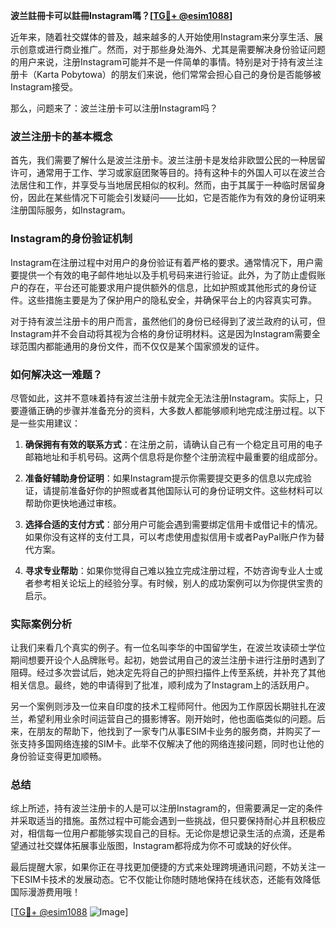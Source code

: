 **波兰註冊卡可以註冊Instagram嗎？[[TG💪+ @esim1088](https://t.me/s/esim1088)]**

近年来，随着社交媒体的普及，越来越多的人开始使用Instagram来分享生活、展示创意或进行商业推广。然而，对于那些身处海外、尤其是需要解决身份验证问题的用户来说，注册Instagram可能并不是一件简单的事情。特别是对于持有波兰注册卡（Karta Pobytowa）的朋友们来说，他们常常会担心自己的身份是否能够被Instagram接受。

那么，问题来了：波兰注册卡可以注册Instagram吗？

### 波兰注册卡的基本概念

首先，我们需要了解什么是波兰注册卡。波兰注册卡是发给非欧盟公民的一种居留许可，通常用于工作、学习或家庭团聚等目的。持有这种卡的外国人可以在波兰合法居住和工作，并享受与当地居民相似的权利。然而，由于其属于一种临时居留身份，因此在某些情况下可能会引发疑问——比如，它是否能作为有效的身份证明来注册国际服务，如Instagram。

### Instagram的身份验证机制

Instagram在注册过程中对用户的身份验证有着严格的要求。通常情况下，用户需要提供一个有效的电子邮件地址以及手机号码来进行验证。此外，为了防止虚假账户的存在，平台还可能要求用户提供额外的信息，比如护照或其他形式的身份证件。这些措施主要是为了保护用户的隐私安全，并确保平台上的内容真实可靠。

对于持有波兰注册卡的用户而言，虽然他们的身份已经得到了波兰政府的认可，但Instagram并不会自动将其视为合格的身份证明材料。这是因为Instagram需要全球范围内都能通用的身份文件，而不仅仅是某个国家颁发的证件。

### 如何解决这一难题？

尽管如此，这并不意味着持有波兰注册卡就完全无法注册Instagram。实际上，只要遵循正确的步骤并准备充分的资料，大多数人都能够顺利地完成注册过程。以下是一些实用建议：

1. **确保拥有有效的联系方式**：在注册之前，请确认自己有一个稳定且可用的电子邮箱地址和手机号码。这两个信息将是你整个注册流程中最重要的组成部分。

2. **准备好辅助身份证明**：如果Instagram提示你需要提交更多的信息以完成验证，请提前准备好你的护照或者其他国际认可的身份证明文件。这些材料可以帮助你更快地通过审核。

3. **选择合适的支付方式**：部分用户可能会遇到需要绑定信用卡或借记卡的情况。如果你没有这样的支付工具，可以考虑使用虚拟信用卡或者PayPal账户作为替代方案。

4. **寻求专业帮助**：如果你觉得自己难以独立完成注册过程，不妨咨询专业人士或者参考相关论坛上的经验分享。有时候，别人的成功案例可以为你提供宝贵的启示。

### 实际案例分析

让我们来看几个真实的例子。有一位名叫李华的中国留学生，在波兰攻读硕士学位期间想要开设个人品牌账号。起初，她尝试用自己的波兰注册卡进行注册时遇到了阻碍。经过多次尝试后，她决定先将自己的护照扫描件上传至系统，并补充了其他相关信息。最终，她的申请得到了批准，顺利成为了Instagram上的活跃用户。

另一个案例则涉及一位来自印度的技术工程师阿什。他因为工作原因长期驻扎在波兰，希望利用业余时间运营自己的摄影博客。刚开始时，他也面临类似的问题。后来，在朋友的帮助下，他找到了一家专门从事ESIM卡业务的服务商，并购买了一张支持多国网络连接的SIM卡。此举不仅解决了他的网络连接问题，同时也让他的身份验证变得更加顺畅。

### 总结

综上所述，持有波兰注册卡的人是可以注册Instagram的，但需要满足一定的条件并采取适当的措施。虽然过程中可能会遇到一些挑战，但只要保持耐心并且积极应对，相信每一位用户都能够实现自己的目标。无论你是想记录生活的点滴，还是希望通过社交媒体拓展事业版图，Instagram都将成为你不可或缺的好伙伴。

最后提醒大家，如果你正在寻找更加便捷的方式来处理跨境通讯问题，不妨关注一下ESIM卡技术的发展动态。它不仅能让你随时随地保持在线状态，还能有效降低国际漫游费用哦！

[[TG💪+ @esim1088](https://t.me/s/esim1088) ![Image](https://i.postimg.cc/4NQfJmqS/Snipaste-2025-05-13-00-14-12.png)]